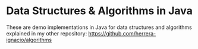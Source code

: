# Data Structures & Algorithms in Java

These are demo implementations in Java for data structures and algorithms explained in my other repository: https://github.com/herrera-ignacio/algorithms
